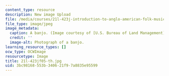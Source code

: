 ```yaml
---
content_type: resource
description: New image Upload
file: /media/courses/21l-423j-introduction-to-anglo-american-folk-music-fall-2005/3bc98168553b340621f97a8835e95599_21l-423jf05-th.jpg
file_type: image/jpeg
image_metadata:
  caption: A banjo. (Image courtesy of [U.S. Bureau of Land Management](https://www.blm.gov/).)
  credit: ''
  image-alt: Photograph of a banjo.
learning_resource_types: []
ocw_type: OCWImage
resourcetype: Image
title: 21l-423jf05-th.jpg
uid: 3bc98168-553b-3406-21f9-7a8835e95599
---
```


